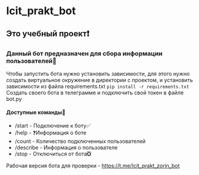 # Icit_prakt_bot
## Это учебный проект:exclamation:
### Данный бот предназначен для сбора информации пользователей:green_book:
Чтобы запустить бота нужно установить зависимости, для этого нужно создать виртуальное окружение в директории с проектом, и установить зависимости из файла requirements.txt  `pip install -r requirements.txt`
Создать своего бота в телеграмме и подключить свой токен в файле bot.py

#### Доступные команды:page_with_curl:
* /start - Подключение к боту:white_check_mark:
* /help - :question:Информация о боте
* /count - Количество подключенных пользователей
* /describe - Информация о пользователе
* /stop - Отключиться от бота:negative_squared_cross_mark:

Рабочая версия бота для проверки - https://t.me/Icit_prakt_zorin_bot